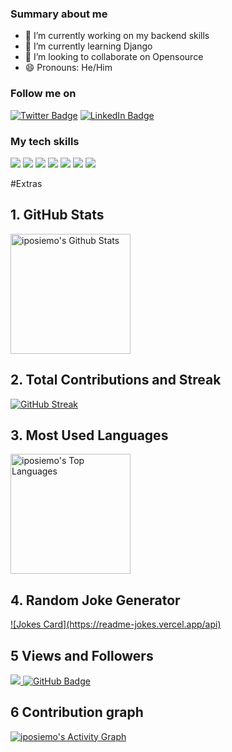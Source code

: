 
<!--**iposiemo/iposiemo** is a ✨ _special_ ✨ repository because its `README.md` (this file) appears on your GitHub profile.-->

### Summary about me

- 🔭 I’m currently working on my backend skills
- 🌱 I’m currently learning Django
- 👯 I’m looking to collaborate on Opensource
- 😄 Pronouns: He/Him


<!-- - 💬 Ask me about CSS and design -->
<!-- - ⚡ Fun fact: I love CSS 😄 -->

<!-- - 📫 How to reach me: use my email (iposiemo@gmail.com)-->
<!-- - 🤔 I’m looking for help with -->




<!--[![Paul's GitHub Banner](./assets/banner.jpg)](https://iposiemo.com)-->

### Follow me on 
[![Twitter Badge](https://img.shields.io/badge/Twitter-Profile-informational?style=flat&logo=twitter&logoColor=white&color=1CA2F1)](https://x.com/iposiemo)
[![LinkedIn Badge](https://img.shields.io/badge/LinkedIn-Profile-informational?style=flat&logo=linkedin&logoColor=white&color=0D76A8)](https://www.linkedin.com/in/paul-nyabaro-35433114a/)


### My tech skills
[](https://img.shields.io/badge/Style-CSS-informational?style=flat&logo=css3&logoColor=white&color=4AB197)
![](https://img.shields.io/badge/Style-Sass-informational?style=flat&logo=Sass&logoColor=white&color=4AB197)
![](https://img.shields.io/badge/Code-JavaScript-informational?style=flat&logo=JavaScript&logoColor=white&color=4AB197)
![](https://img.shields.io/badge/Code-MySQL-informational?style=flat&logo=MySQL&logoColor=white&color=4AB197)
![](https://img.shields.io/badge/Test-Cypress-informational?style=flat&logo=Cypress&logoColor=white&color=4AB197)
![](https://img.shields.io/badge/Tools-GitHub-informational?style=flat&logo=GitHub&logoColor=white&color=4AB197)
![](https://img.shields.io/badge/Tools-GitLab-informational?style=flat&logo=GitLab&logoColor=white&color=4AB197)
![](https://img.shields.io/badge/Tools-Postman-informational?style=flat&logo=Postman&logoColor=white&color=4AB197)


#Extras
## 1. GitHub Stats
<a href="https://denvercoder1-github-readme-stats.vercel.app/api/" target="_blank">
<img alt="iposiemo's Github Stats" src="https://denvercoder1-github-readme-stats.vercel.app/api/?username=iposiemo&show_icons=true&include_all_commits=true&count_private=true&theme=react&hide_border=true&bg_color=1F222E&title_color=F85D7F&icon_color=F8D866" height="192px"/>
</a>

## 2. Total Contributions and Streak
<a href="https://git.io/streak-stats">
<img src="https://github-readme-streak-stats-eight.vercel.app?user=iposiemo&theme=dark&hide_border=true&short_numbers=true&excludeDaysLabel=EB5454&background=45%2C3B1515%2C252BEB52" alt="GitHub Streak" />
</a>

## 3. Most Used Languages
<a href="https://denvercoder1-github-readme-stats.vercel.app/api/top-langs/" target="blank">
<img alt="iposiemo's Top Languages" src="https://denvercoder1-github-readme-stats.vercel.app/api/top-langs/?username=iposiemo&langs_count=8&layout=compact&theme=react&hide_border=true&bg_color=1F222E&title_color=F85D7F&icon_color=F8D866&hide=Jupyter%20Notebook,Roff" height="192px"/>
</a>

## 4. Random Joke Generator
<a href="https://readme-jokes.vercel.app" target="_blank">
![Jokes Card](https://readme-jokes.vercel.app/api)
</a>

## 5 Views and Followers
<a href="https://komarev.com/ghpvc/" target="_blank">
<img src="https://komarev.com/ghpvc/?username=iposiemo">
<img src="https://img.shields.io/github/followers/iposiemo?label=Followers&style=social" alt="GitHub Badge">
</a>

## 6 Contribution graph
<a href="https://github-readme-activity-graph.vercel.app/graph/" target="_blank">
<img alt="iposiemo's Activity Graph" src="https://github-readme-activity-graph.vercel.app/graph/?username=iposiemo&bg_color=1F222E&color=F8D866&line=F85D7F&point=FFFFFF&hide_border=true" />
</a>


  









